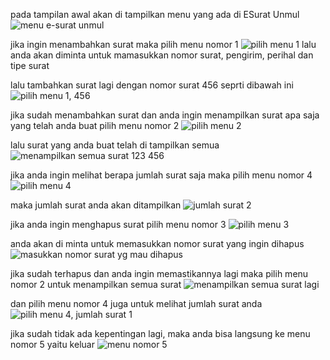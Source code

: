 pada tampilan awal akan di tampilkan menu yang ada di ESurat Unmul
![menu e-surat unmul](https://github.com/user-attachments/assets/3a23f5be-8294-46df-8d4e-69ec3df6514c)

jika ingin menambahkan surat maka pilih menu nomor 1
![pilih menu 1](https://github.com/user-attachments/assets/9a6434c1-f577-4be1-b556-79b5c9a15d7a)
lalu anda akan diminta untuk mamasukkan nomor surat, pengirim, perihal dan tipe surat

lalu tambahkan surat lagi dengan nomor surat 456 seprti dibawah ini
![pilih menu 1, 456](https://github.com/user-attachments/assets/64551fd1-e240-4523-89d3-524496ec8b43)

jika sudah menambahkan surat dan anda ingin menampilkan surat apa saja yang telah anda buat 
pilih menu nomor 2
![pilih menu 2](https://github.com/user-attachments/assets/88d6eb8c-0b90-4e00-ac6c-200279eba7f4)

lalu surat yang anda buat telah di tampilkan semua
![menampilkan semua surat 123 456](https://github.com/user-attachments/assets/168b2713-54c0-4d72-ae5c-14562b46b24d)

jika anda ingin melihat berapa jumlah surat saja maka pilih menu nomor 4
![pilih menu 4](https://github.com/user-attachments/assets/86008a74-a8cc-45d8-abb3-cdcff9091ba4)

maka jumlah surat anda akan ditampilkan
![jumlah surat 2](https://github.com/user-attachments/assets/d227e2ef-6598-4439-ad3e-53ae78e8cf62)


jika anda ingin menghapus surat pilih menu nomor 3
![pilih menu 3](https://github.com/user-attachments/assets/25d4b158-8eca-4020-a3d7-92bc52db80b0)

anda akan di minta untuk memasukkan nomor surat yang ingin dihapus
![masukkan nomor surat yg mau dihapus](https://github.com/user-attachments/assets/0240ca1c-065c-4d53-a3f0-84617eba4fe1)

jika sudah terhapus dan anda ingin memastikannya lagi maka pilih menu nomor 2 untuk menampilkan semua surat
![menampilkan semua surat lagi](https://github.com/user-attachments/assets/1368ffa3-2fe8-41f5-97bf-a6aa7697b245)

dan pilih menu nomor 4 juga untuk melihat jumlah surat anda
![pilih menu 4, jumlah surat 1](https://github.com/user-attachments/assets/82e60251-aa3c-4869-a8ee-b28e9218a842)

jika sudah tidak ada kepentingan lagi, maka anda bisa langsung ke menu nomor 5 yaitu keluar
![menu nomor 5](https://github.com/user-attachments/assets/4cb8788c-b084-423c-86ee-b3f9227bb63f)
